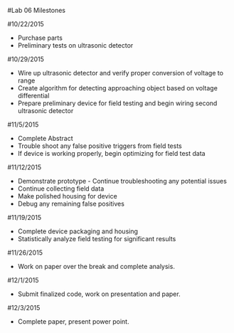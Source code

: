 #Lab 06 Milestones

#10/22/2015
 - 	Purchase parts
 - 	Preliminary tests on ultrasonic detector

#10/29/2015
 - 	Wire up ultrasonic detector and verify proper conversion of voltage to range
 - 	Create algorithm for detecting approaching object based on voltage differential
 - 	Prepare preliminary device for field testing and begin wiring second ultrasonic detector

#11/5/2015
 - 	Complete Abstract
 - 	Trouble shoot any false positive triggers from field tests
 - 	If device is working properly, begin optimizing for field test data

#11/12/2015
 - 	Demonstrate prototype - Continue troubleshooting any potential issues
 - 	Continue collecting field data
 - 	Make polished housing for device
 - 	Debug any remaining false positives

#11/19/2015
 - 	Complete device packaging and housing
 - 	Statistically analyze field testing for significant results

#11/26/2015
 - 	Work on paper over the break and complete analysis.

#12/1/2015
 - 	Submit finalized code, work on presentation and paper.

#12/3/2015
 - 	Complete paper, present power point.

